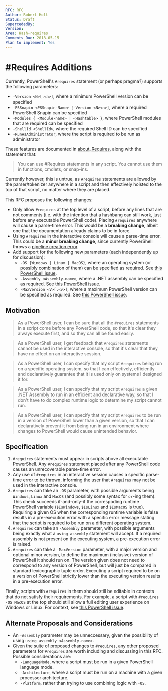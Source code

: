 ```yaml
---
RFC: RFC
Author: Robert Holt
Status: Draft
SupercededBy:
Version:
Area: Hash-requires
Comments Due: 2018-05-15
Plan to implement: Yes
---
```


# \#Requires Additions

Currently, PowerShell's `#requires` statement (or perhaps
pragma?) supports the following parameters:

* `-Version <N>[.<n>]`, where a minimum PowerShell version can be specified
* `-PSSnapin <PSSnapin-Name> [-Version <N><n>]`, where a required PowerShell Snapin can be specified
* `-Modules { <Module-name> | <Hashtable> }`, where PowerShell modules that are required can be specified
* `-ShellId <ShellId>`, where the required Shell ID can be specified
* `-RunAsAdministrator`, where the script is required to be run as administrator

These features are documented in [about_Requires](https://docs.microsoft.com/en-us/powershell/module/microsoft.powershell.core/about/about_requires?view=powershell-6), along with the statement that:

> You can use #Requires statements in any script. You
> cannot use them in functions, cmdlets, or snap-ins.

Currently however, this is untrue, as `#requires`
statements are allowed by the parser/tokenizer anywhere in
a script and then effectively hoisted to the top of that 
script, no matter where they are placed.

This RFC proposes the following changes:

* Only allow `#requires` at the top level of a script,
  before any lines that are not comments (i.e. with the
  intention that a hashbang can still work, just before
  any executable PowerShell code). Placing `#requires`
  anywhere will cause a parse-time error. This would be
  a **breaking change**, albeit one that the documentation
  already claims to be in force.
* Using `#requires` in the interactive console will cause
  a parse-time error. This could be a **minor breaking
  change**, since currently PowerShell throws a [pipeline
  creation error](https://github.com/PowerShell/PowerShell/issues/3803).
* Add support for the following new parameters (each
  independently up for discussion):
  * `-OS {Windows | Linux | MacOS}`, where an
    operating system (or possibly combination of them) can
    be specified as required. See [this PowerShell issue](https://github.com/PowerShell/PowerShell/issues/3751).
  * `-Assembly <Assembly-name>`, where a .NET assembly can
    be specified as required. See [this PowerShell issue](https://github.com/PowerShell/PowerShell/issues/5022).
  * `-MaxVersion <V>[.<v>]`, where a maximum PowerShell
     version can be specified as required. See [this PowerShell issue](https://github.com/PowerShell/PowerShell/issues/2846).

## Motivation

> As a PowerShell user, I can be sure that all the
> `#requires` statements in a script come before any
> PowerShell code, so that it's clear they always
> execute first, and so they can all be found easily.

> As a PowerShell user, I get feedback that `#requires`
> statements cannot be used in the interactive console,
> so that it's clear that they have no effect on an
> interactive session.

> As a PowerShell user, I can specify that my script
> `#requires` being run on a specific operating system,
> so that I can effectively, efficiently and declaratively
> guarantee that it is used only on systems I designed it
> for.

> As a PowerShell user, I can specify that my script
> `#requires` a given .NET Assembly to run in an
> efficient and declarative way, so that I don't have
> to do complex runtime logic to determine my script
> cannot run.

> As a PowerShell user, I can specify that my script
> `#requires` to be run in a version of PowerShell
> lower than a given version, so that I can declaratively
> prevent it from being run in an environment where
> changes to PowerShell would cause unintended behavior.

## Specification

1. `#requires` statements must appear in scripts
   above all executable PowerShell. Any `#requires`
   statement placed after any PowerShell code causes
   an unrecoverable parse-time error.
2. Any use of `#requires` in an interactive session causes
   a specific parse-time error to be thrown, informing the
   user that `#requires` may not be used in the interactive
   console.
3. `#requires` can take an `-OS` parameter, with possible
   arguments being `Windows`, `Linux` and `MacOS` (and
   possibly some syntax for `or`-ing them). This check
   succeeds if-and-only-if the correspoding runtime
   PowerShell variable (`$IsWindows`, `$IsLinux` and
   `$IsMacOS` is true). Requiring a given OS when the
   corresponding runtime variable is false results in
   a pre-execution error with a specific error message
   stating that the script is required to be run on a
   different operating system.
4. `#requires` can take an `-Assembly` parameter, with
   possible arguments being exactly what a `using assembly`
   statement will accept. If a required assembly is not
   present on the executing system, a pre-execution error
   is raised.
5. `#requires` can take a `-MaxVersion` parameter, with
   a major version and optional minor version, to define
   the maximum (inclusive) version of PowerShell it should
   run on. The version given does not need to correspond to
   any version of PowerShell, but will just be compared in
   standard lexicographic tuple order. Executing a script
   required to be on a version of PowerShell strictly lower
   than the executing version results in a pre-execution
   error.

Finally, scripts with `#requires` in them should still
be editable in contexts that do not satisfy their 
requirements. For example, a script with `#requires -OS
MacOS` at the top should still allow a full editing user
experience on Windows or Linux. For context, see [this
PowerShell issue](https://github.com/PowerShell/PowerShell/issues/4549).

## Alternate Proposals and Considerations

* An `-Assembly` parameter may be unneccessary, given the
  possibility of using `using assembly <Assembly-name>`.
* Given the suite of proposed changes to `#requires`, any
  other proposed parameters for `#requires` are worth
  including and discussing in this RFC. Possible
  considerations are:
  * `-LanguageMode`, where a script must be run in a given
    PowerShell language mode.
  * `-Architecture`, where a script must be run on a
  machine with a given processor architecture.
  * `-Platform`, rather than trying to use combining
    logic with `-OS`.